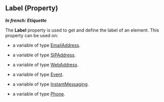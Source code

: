 
## Label (Property)

***In french: Etiquette***
	



<a name="XUse"></a>
<a name="Use"></a>
<a name="description"></a>
The **Label** property is used to get and define the label of an element. This property can be used on:

- a variable of type [EmailAddress](../WDLang3/1000020244.md).

- a variable of type [SIPAddress](../WDLang3/1000020245.md).

- a variable of type [WebAddress](../WDLang3/1000020246.md).

- a variable of type [Event](../WDLang3/1000020248.md). 

- a variable of type [InstantMessaging](../WDLang3/1000020247.md). 

- a variable of type [Phone](../WDLang3/1000020241.md).




